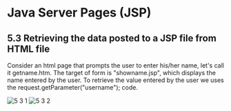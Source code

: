 Java Server Pages (JSP)
=======================

5.3 Retrieving the data posted to a JSP file from HTML file
-----------------------------------------------------------
Consider an html page that prompts the user to enter his/her name, let's call it getname.htm. 
The target of form is "showname.jsp", which displays the name entered by the user. To retrieve the value entered by the user we uses the request.getParameter("username"); code.


![5 3 1](https://cloud.githubusercontent.com/assets/16961604/14279297/2e0199e6-fb4a-11e5-8e28-70b3cf108aa2.png)
![5 3 2](https://cloud.githubusercontent.com/assets/16961604/14279298/2e062704-fb4a-11e5-8955-f77b59fed80f.png)
